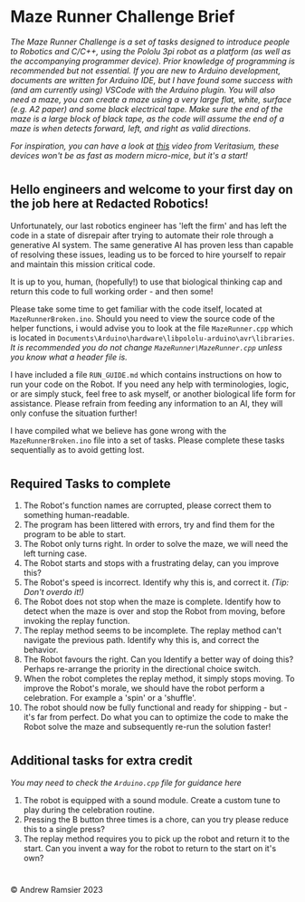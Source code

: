 # Maze Runner Challenge Brief

*The Maze Runner Challenge is a set of tasks designed to introduce people to Robotics and  C/C++, using the Pololu 3pi robot as a platform (as well as the accompanying programmer device). Prior knowledge of programming is recommended but not essential. If you are new to Arduino development, documents are written for Arduino IDE, but I have found some success with (and am currently using) VSCode with the Arduino plugin. You will also need a maze, you can create a maze using a very large flat, white, surface (e.g. A2 paper) and some black electrical tape. Make sure the end of the maze is a large block of black tape, as the code will assume the end of a maze is when detects forward, left, and right as valid directions.*

*For inspiration, you can have a look at [this](https://www.youtube.com/watch?v=ZMQbHMgK2rw) video from Veritasium, these devices won't be as fast as modern micro-mice, but it's a start!*

#
## Hello engineers and welcome to your first day on the job here at Redacted Robotics!

Unfortunately, our last robotics engineer has 'left the firm' and has left the code in a state of disrepair after trying to automate their role through a generative AI system. The same generative AI has proven less than capable of resolving these issues, leading us to be forced to hire yourself to repair and maintain this mission critical code.

It is up to you, human, (hopefully!) to use that biological thinking cap and return this code to full working order - and then some!

Please take some time to get familiar with the code itself, located at `MazeRunnerBroken.ino`. Should you need to view the source code of the helper functions, i would advise you to look at the file `MazeRunner.cpp` which is located in `Documents\Arduino\hardware\libpololu-arduino\avr\libraries`. *It is recommended you do not change `MazeRunner\MazeRunner.cpp` unless you know what a header file is.*

I have included a file `RUN_GUIDE.md` which contains instructions on how to run your code on the Robot. If you need any help with terminologies, logic, or are simply stuck, feel free to ask myself, or another biological life form for assistance. Please refrain from feeding any information to an AI, they will only confuse the situation further!

I have compiled what we believe has gone wrong with the `MazeRunnerBroken.ino` file into a set of tasks. Please complete these tasks sequentially as to avoid getting lost.

#
## Required Tasks to complete

1) The Robot's function names are corrupted, please correct them to something human-readable.
2) The program has been littered with errors, try and find them for the program to be able to start.
3) The Robot only turns right. In order to solve the maze, we will need the left turning case.
4) The Robot starts and stops with a frustrating delay, can you improve this?
5) The Robot's speed is incorrect. Identify why this is, and correct it. *(Tip: Don't overdo it!)*
6) The Robot does not stop when the maze is complete. Identify how to detect when the maze is over and stop the Robot from moving, before invoking the replay function.
7) The replay method seems to be incomplete. The replay method can't navigate the previous path. Identify why this is, and correct the behavior.
8) The Robot favours the right. Can you Identify a better way of doing this? Perhaps re-arrange the priority in the directional choice switch.
9) When the robot completes the replay method, it simply stops moving. To improve the Robot's morale, we should have the robot perform a celebration. For example a 'spin' or a 'shuffle'.
10) The robot should now be fully functional and ready for shipping - but - it's far from perfect. Do what you can to optimize the code to make the Robot solve the maze and subsequently re-run the solution faster!

#
## Additional tasks for extra credit
*You may need to check the `Arduino.cpp` file for guidance here*


1) The robot is equipped with a sound module. Create a custom tune to play during the celebration routine.
2) Pressing the B button three times is a chore, can you try please reduce this to a single press?
2) The replay method requires you to pick up the robot and return it  to the start. Can you invent a way for the robot to return to the start on it's own?

#
&copy; Andrew Ramsier 2023
